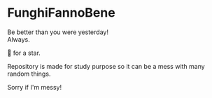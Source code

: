 ﻿# FunghiFannoBene

Be better than you were yesterday!   
Always.   
      
🌟 for a star.

Repository is made for study purpose so it can be a mess with many random things.

Sorry if I'm messy!
